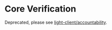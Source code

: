 # Core Verification

Deprecated, please see [light-client/accountability](../../light-client/verification.md).
